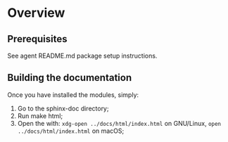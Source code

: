 # Overview

## Prerequisites

See agent README.md package setup instructions.

## Building the documentation

Once you have installed the modules, simply:

1. Go to the sphinx-doc directory;
2. Run make html;
3. Open the with: `xdg-open ../docs/html/index.html` on GNU/Linux, `open ../docs/html/index.html` on macOS;
